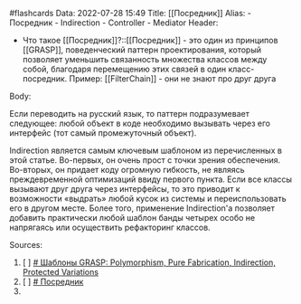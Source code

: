 #flashcards
Data: 2022-07-28 15:49
Title: [[Посредник]]
Alias:
	- Посредник
	- Indirection
	- Controller
	- Mediator
Header:
- Что такое [[Посредник]]?::[[Посредник]] - это один из принципов [[GRASP]],  поведенческий паттерн проектирования, который позволяет уменьшить связанность множества классов между собой, благодаря перемещению этих связей в один класс-посредник. Пример: [[FilterChain]] - они не знают про друг друга
<!--SR:!2023-11-03,10,330-->

Body:

Если переводить на русский язык, то паттерн подразумевает следующее: любой объект в коде необходимо вызывать через его интерфейс (тот самый промежуточный объект).  
  
Indirection является самым ключевым шаблоном из перечисленных в этой статье. Во-первых, он очень прост с точки зрения обеспечения. Во-вторых, он придает коду огромную гибкость, не являясь преждевременной оптимизаций ввиду первого пункта. Если все классы вызывают друг друга через интерфейсы, то это приводит к возможности «выдрать» любой кусок из системы и переиспользовать его в другом месте. Более того, применение Indirection'а позволяет добавить практически любой шаблон банды четырех особо не напрягаясь или осуществить рефакторинг классов.


Sources:
1) [ ] [# Шаблоны GRASP: Polymorphism, Pure Fabrication, Indirection, Protected Variations](https://habr.com/ru/company/otus/blog/521476/)
2) [ ] [# Посредник](https://refactoring.guru/ru/design-patterns/mediator)
3) 
